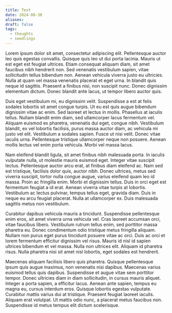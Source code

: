```yaml
---
title: Test
date: 2024-08-30
aliases: 
draft: false
tags:
  - thoughts
  - seedlings
---
```

Lorem ipsum dolor sit amet, consectetur adipiscing elit. Pellentesque auctor leo quis egestas convallis. Quisque quis leo ut dui porta lacinia. Mauris ut est eget est feugiat ultrices. Etiam consequat aliquam diam, sit amet faucibus nibh hendrerit non. Sed venenatis vestibulum sapien, vitae sollicitudin tellus bibendum non. Aenean vehicula viverra justo eu ultricies. Nulla at quam vel massa venenatis placerat et eget urna. In blandit quis neque id sagittis. Praesent a finibus nisi, non suscipit nunc. Donec dignissim elementum dictum. Donec blandit ante lacus, ut tempor libero auctor quis.

Duis eget vestibulum mi, eu dignissim velit. Suspendisse a est at felis sodales lobortis sit amet congue turpis. Ut eu est quis augue bibendum dignissim vitae ac enim. Sed laoreet et lectus in mollis. Phasellus at iaculis tellus. Nullam blandit enim diam, sed ullamcorper lacus fermentum vel. Aliquam euismod ex pharetra, venenatis dui eget, congue nibh. Vestibulum blandit, ex vel lobortis facilisis, purus massa auctor diam, ac vehicula mi justo vel elit. Vestibulum a sodales sapien. Fusce ut nisi velit. Donec vitae iaculis urna. Pellentesque tristique ullamcorper neque non posuere. Aenean mollis lectus vel enim porta vehicula. Morbi vel massa lacus.

Nam eleifend blandit ligula, sit amet finibus nibh malesuada porta. In iaculis vulputate nulla, ut molestie mauris euismod eget. Integer vitae suscipit lectus. Pellentesque auctor arcu erat, at finibus diam eleifend ac. Nam sed est tristique, facilisis dolor quis, auctor nibh. Donec ultrices, metus sed viverra suscipit, tortor nulla congue augue, varius eleifend quam leo id massa. Proin ac fringilla enim. Morbi et dignissim tellus. Duis in orci eget est fermentum feugiat a id erat. Aenean viverra vitae turpis at lobortis. Vestibulum ac lectus pulvinar, tempus tellus eget, gravida diam. Duis in neque eu arcu feugiat placerat. Nulla at ullamcorper ex. Duis malesuada sagittis metus non vestibulum.

Curabitur dapibus vehicula mauris a tincidunt. Suspendisse pellentesque enim eros, sit amet viverra urna vehicula vel. Cras laoreet accumsan orci, vitae faucibus libero. Vestibulum rutrum tellus enim, sed porttitor massa pharetra eu. Donec condimentum odio tristique metus fringilla aliquam. Nullam non purus eget purus tincidunt posuere vitae ac orci. Duis ac orci et lorem fermentum efficitur dignissim vel risus. Mauris id nisl id sapien ultrices bibendum et vel massa. Nulla non ultrices elit. Aliquam id pharetra risus. Nulla pharetra nisi sit amet nisl lobortis, eget sodales est hendrerit.

Maecenas aliquam facilisis libero quis pharetra. Quisque pellentesque ipsum quis augue maximus, non venenatis nisi dapibus. Maecenas varius euismod tellus quis dapibus. Suspendisse et augue vitae sem porttitor tempor. Donec ultricies diam in diam sollicitudin, in cursus mauris aliquet. Integer a porta sapien, a efficitur lacus. Aenean ante sapien, tempus eu magna eu, cursus interdum eros. Quisque lobortis egestas vulputate. Curabitur mattis varius dui at tristique. Praesent feugiat laoreet iaculis. Aliquam erat volutpat. Ut mattis odio nunc, a placerat metus faucibus non. Suspendisse id metus tempus elit dictum scelerisque.